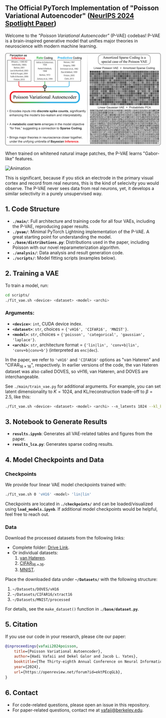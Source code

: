 ## The Official PyTorch Implementation of "Poisson Variational Autoencoder" ([NeurIPS 2024 Spotlight Paper](https://openreview.net/forum?id=ektPEcqGLb))

Welcome to the *"Poisson Variational Autoencoder"* (P-VAE) codebas! P-VAE is a brain-inspired generative model that unifies major theories in neuroscience with modern machine learning.

![Graphical Abstract](./media/grphical-abstract.png)

When trained on whitened natural image patches, the P-VAE learns "Gabor-like" features.

![Animation](./media/animation.gif)

This is significant, because if you stick an electrode in the primary visual cortex and record from real neurons, this is the kind of selecivity you would observe. The P-VAE never sees data from real neurons, yet, it develops a similar selectivity in a purely unsupervised way.

## 1. Code Structure

- **`./main/`**: Full architecture and training code for all four VAEs, including the P-VAE, reproducing paper results.
- **`./pvae/`**: Minimal PyTorch Lightning implementation of the P-VAE. A great starting point for understanding the model.
- **`./base/distributions.py`**: Distributions used in the paper, including Poisson with our novel reparameterization algorithm.
- **`./analysis/`**: Data analysis and result generation code.
- **`./scripts/`**: Model fitting scripts (examples below).


## 2. Training a VAE

To train a model, run:

```bash
cd scripts/
./fit_vae.sh <device> <dataset> <model> <archi>
```

### Arguments:
- **`<device>`**: `int`, CUDA device index.
- **`<dataset>`**: `str`, choices = `{'vH16', 'CIFAR16', 'MNIST'}`.
- **`<model>`**: `str`, choices = `{'poisson', 'categorical', 'gaussian', 'laplace'}`.
- **`<archi>`**: `str`, architecture format = `{'lin|lin', 'conv+b|lin', 'conv+b|conv+b'}` (interpreted as `enc|dec`).

In the paper, we refer to `'vH16'` and `'CIFAR16'` options as "van Hateren" and "$\text{CIFAR}_{16 \times 16}$", respectively. In earlier versions of the code, the van Hateren dataset was also called DOVES, so vH16, van Hateren, and DOVES are interchangeable.

See `./main/train_vae.py` for additional arguments. For example, you can set latent dimensionality to $K = 1024$, and KL/reconstruction trade-off to $\beta = 2.5$, like this:

```bash
./fit_vae.sh <device> <dataset> <model> <archi> --n_latents 1024 --kl_beta 2.5
```

## 3. Notebook to Generate Results

- **`results.ipynb`**: Generates all VAE-related tables and figures from the paper.
- **`results_lca.py`**: Generates sparse coding results.

## 4. Model Checkpoints and Data

### Checkpoints

We provide four linear VAE model checkpoints trained with:

```bash
./fit_vae.sh 0 'vH16' <model> 'lin|lin'
```

Checkpoints are located in **`./checkpoints/`** and can be loaded/visualized using **`load_models.ipynb`**. If additional model checkpoints would be helpful, feel free to reach out.

### Data

Download the processed datasets from the following links:

- Complete folder: [Drive Link](https://drive.google.com/drive/folders/1mCrsYtxcbNODcCTCLdaTi5v8yN_n5AMA?usp=sharing).
- Or individual datasets:
    1. [van Hateren](https://drive.google.com/drive/folders/1zaQPZm-8LhRXA24wMj4JeJf3s7Z0iIkM?usp=sharing).
    2. [$\text{CIFAR}_{16 \times 16}$](https://drive.google.com/drive/folders/1q0TAKHxaEfRfU0YwgykD8TTiYhCpZ400?usp=sharing).
    3. [MNIST](https://drive.google.com/drive/folders/1WQVqoUU1vbNTs4fd5jgA3zZR1j_XN3cC?usp=sharing).

Place the downloaded data under **`~/Datasets/`** with the following structure:

1. `~/Datasets/DOVES/vH16`
2. `~/Datasets/CIFAR16/xtract16`
3. `~/Datasets/MNIST/processed`

For details, see the ```make_dataset()``` function in **`./base/dataset.py`**.

## 5. Citation

If you use our code in your research, please cite our paper:

```bibtex
@inproceedings{vafaii2024poisson,
    title={Poisson Variational Autoencoder},
    author={Hadi Vafaii and Dekel Galor and Jacob L. Yates},
    booktitle={The Thirty-eighth Annual Conference on Neural Information Processing Systems},
    year={2024},
    url={https://openreview.net/forum?id=ektPEcqGLb},
}
```

## 6. Contact

- For code-related questions, please open an issue in this repository.
- For paper-related questions, contact me at [vafaii@berkeley.edu](mailto:vafaii@berkeley.edu).
